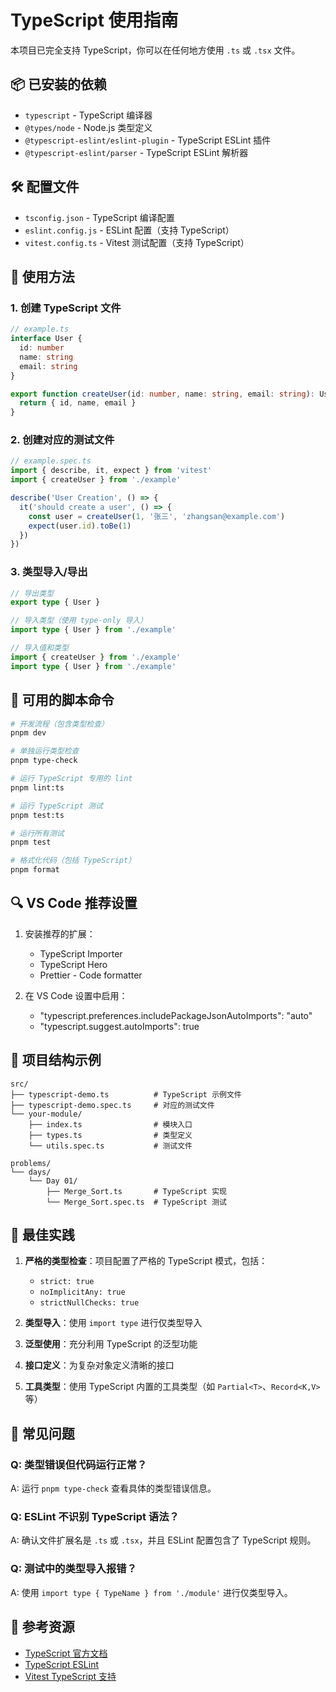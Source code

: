 # TypeScript 使用指南

本项目已完全支持 TypeScript，你可以在任何地方使用 `.ts` 或 `.tsx` 文件。

## 📦 已安装的依赖

- `typescript` - TypeScript 编译器
- `@types/node` - Node.js 类型定义
- `@typescript-eslint/eslint-plugin` - TypeScript ESLint 插件
- `@typescript-eslint/parser` - TypeScript ESLint 解析器

## 🛠️ 配置文件

- `tsconfig.json` - TypeScript 编译配置
- `eslint.config.js` - ESLint 配置（支持 TypeScript）
- `vitest.config.ts` - Vitest 测试配置（支持 TypeScript）

## 📝 使用方法

### 1. 创建 TypeScript 文件

```typescript
// example.ts
interface User {
  id: number
  name: string
  email: string
}

export function createUser(id: number, name: string, email: string): User {
  return { id, name, email }
}
```

### 2. 创建对应的测试文件

```typescript
// example.spec.ts
import { describe, it, expect } from 'vitest'
import { createUser } from './example'

describe('User Creation', () => {
  it('should create a user', () => {
    const user = createUser(1, '张三', 'zhangsan@example.com')
    expect(user.id).toBe(1)
  })
})
```

### 3. 类型导入/导出

```typescript
// 导出类型
export type { User }

// 导入类型（使用 type-only 导入）
import type { User } from './example'

// 导入值和类型
import { createUser } from './example'
import type { User } from './example'
```

## 🚀 可用的脚本命令

```bash
# 开发流程（包含类型检查）
pnpm dev

# 单独运行类型检查
pnpm type-check

# 运行 TypeScript 专用的 lint
pnpm lint:ts

# 运行 TypeScript 测试
pnpm test:ts

# 运行所有测试
pnpm test

# 格式化代码（包括 TypeScript）
pnpm format
```

## 🔍 VS Code 推荐设置

1. 安装推荐的扩展：

   - TypeScript Importer
   - TypeScript Hero
   - Prettier - Code formatter

2. 在 VS Code 设置中启用：
   - "typescript.preferences.includePackageJsonAutoImports": "auto"
   - "typescript.suggest.autoImports": true

## 📁 项目结构示例

```
src/
├── typescript-demo.ts          # TypeScript 示例文件
├── typescript-demo.spec.ts     # 对应的测试文件
└── your-module/
    ├── index.ts                # 模块入口
    ├── types.ts                # 类型定义
    └── utils.spec.ts           # 测试文件

problems/
└── days/
    └── Day 01/
        ├── Merge_Sort.ts       # TypeScript 实现
        └── Merge_Sort.spec.ts  # TypeScript 测试
```

## 🎯 最佳实践

1. **严格的类型检查**：项目配置了严格的 TypeScript 模式，包括：

   - `strict: true`
   - `noImplicitAny: true`
   - `strictNullChecks: true`

2. **类型导入**：使用 `import type` 进行仅类型导入

3. **泛型使用**：充分利用 TypeScript 的泛型功能

4. **接口定义**：为复杂对象定义清晰的接口

5. **工具类型**：使用 TypeScript 内置的工具类型（如 `Partial<T>`、`Record<K,V>` 等）

## 🐛 常见问题

### Q: 类型错误但代码运行正常？

A: 运行 `pnpm type-check` 查看具体的类型错误信息。

### Q: ESLint 不识别 TypeScript 语法？

A: 确认文件扩展名是 `.ts` 或 `.tsx`，并且 ESLint 配置包含了 TypeScript 规则。

### Q: 测试中的类型导入报错？

A: 使用 `import type { TypeName } from './module'` 进行仅类型导入。

## 🔗 参考资源

- [TypeScript 官方文档](https://www.typescriptlang.org/)
- [TypeScript ESLint](https://typescript-eslint.io/)
- [Vitest TypeScript 支持](https://vitest.dev/guide/coverage.html#typescript)
